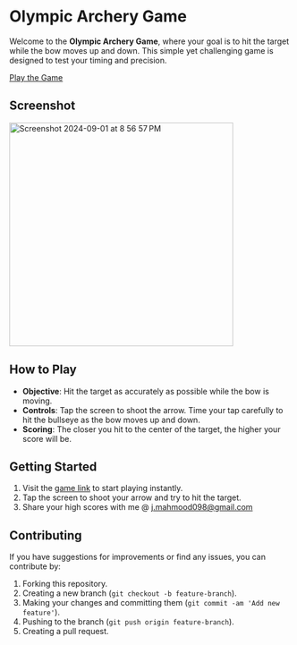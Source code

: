# Olympic Archery Game

Welcome to the **Olympic Archery Game**, where your goal is to hit the target while the bow moves up and down. This simple yet challenging game is designed to test your timing and precision.

[Play the Game](https://junaid-mahmood.github.io/Olympic-Archery-Game/)

## Screenshot
<img width="400" alt="Screenshot 2024-09-01 at 8 56 57 PM" src="https://github.com/user-attachments/assets/8b1e15c1-4349-4e4c-900a-79df4f31e91d">


## How to Play

- **Objective**: Hit the target as accurately as possible while the bow is moving.
- **Controls**: Tap the screen to shoot the arrow. Time your tap carefully to hit the bullseye as the bow moves up and down.
- **Scoring**: The closer you hit to the center of the target, the higher your score will be. 

## Getting Started

1. Visit the [game link](https://junaid-mahmood.github.io/Olympic-Archery-Game/) to start playing instantly.
2. Tap the screen to shoot your arrow and try to hit the target.
3. Share your high scores with me @ j.mahmood098@gmail.com


## Contributing

If you have suggestions for improvements or find any issues, you can contribute by:

1. Forking this repository.
2. Creating a new branch (`git checkout -b feature-branch`).
3. Making your changes and committing them (`git commit -am 'Add new feature'`).
4. Pushing to the branch (`git push origin feature-branch`).
5. Creating a pull request.
